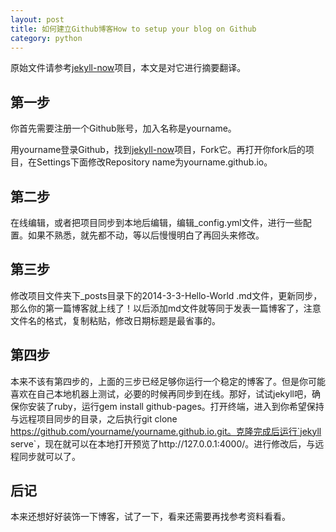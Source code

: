 ```yaml
---
layout: post
title: 如何建立Github博客How to setup your blog on Github
category: python
---
```

原始文件请参考[jekyll-now](https://github.com/barryclark/jekyll-now)项目，本文是对它进行摘要翻译。

## 第一步
你首先需要注册一个Github账号，加入名称是yourname。

用yourname登录Github，找到[jekyll-now](https://github.com/barryclark/jekyll-now)项目，Fork它。再打开你fork后的项目，在Settings下面修改Repository name为yourname.github.io。
## 第二步
在线编辑，或者把项目同步到本地后编辑，编辑_config.yml文件，进行一些配置。如果不熟悉，就先都不动，等以后慢慢明白了再回头来修改。
## 第三步
修改项目文件夹下_posts目录下的2014-3-3-Hello-World
.md文件，更新同步，那么你的第一篇博客就上线了！以后添加md文件就等同于发表一篇博客了，注意文件名的格式，复制粘贴，修改日期标题是最省事的。
## 第四步
本来不该有第四步的，上面的三步已经足够你运行一个稳定的博客了。但是你可能喜欢在自己本地机器上测试，必要的时候再同步到在线。那好，试试jekyll吧，确保你安装了ruby，运行gem install github-pages。打开终端，进入到你希望保持与远程项目同步的目录，之后执行git clone https://github.com/yourname/yourname.github.io.git。克隆完成后运行`jekyll serve`，现在就可以在本地打开预览了http://127.0.0.1:4000/。进行修改后，与远程同步就可以了。
## 后记
本来还想好好装饰一下博客，试了一下，看来还需要再找参考资料看看。